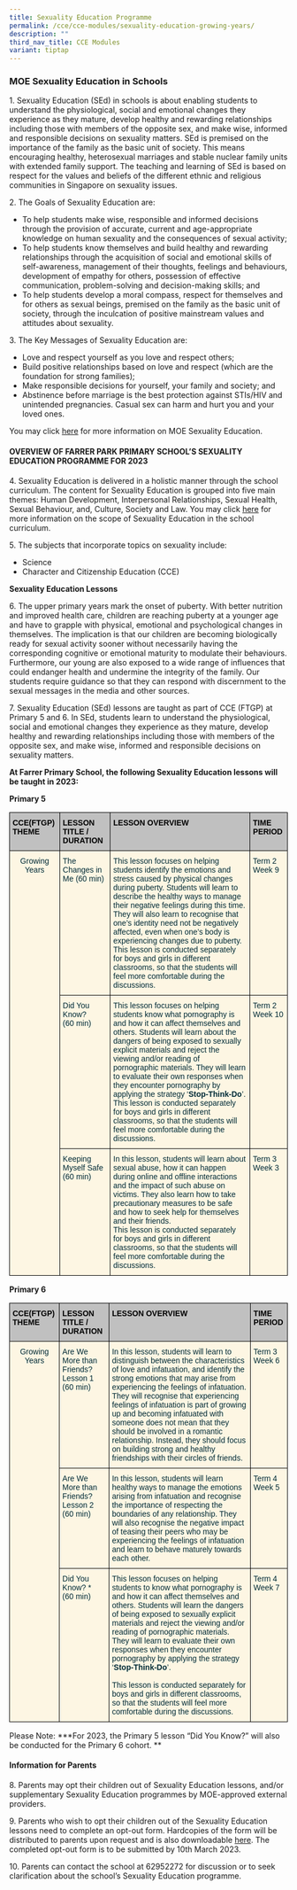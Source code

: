 ```yaml
---
title: Sexuality Education Programme
permalink: /cce/cce-modules/sexuality-education-growing-years/
description: ""
third_nav_title: CCE Modules
variant: tiptap
---
```

### MOE Sexuality Education in Schools
 

1\. Sexuality Education (SEd) in schools is about enabling students to understand the physiological, social and emotional changes they experience as they mature, develop healthy and rewarding relationships including those with members of the opposite sex, and make wise, informed and responsible decisions on sexuality matters. SEd is premised on the importance of the family as the basic unit of society. This means encouraging healthy, heterosexual marriages and stable nuclear family units with extended family support. The teaching and learning of SEd is based on respect for the values and beliefs of the different ethnic and religious communities in Singapore on sexuality issues.

2\. The Goals of Sexuality Education are:

* To help students make wise, responsible and informed decisions through the provision of accurate, current and age-appropriate knowledge on human sexuality and the consequences of sexual activity;<br>
* To help students know themselves and build healthy and rewarding relationships through the acquisition of social and emotional skills of self-awareness, management of their thoughts, feelings and behaviours, development of empathy for others, possession of effective communication, problem-solving and decision-making skills; and<br>
* To help students develop a moral compass, respect for themselves and for others as sexual beings, premised on the family as the basic unit of society, through the inculcation of positive mainstream values and attitudes about sexuality. 

3\. The Key Messages of Sexuality Education are:

* Love and respect yourself as you love and respect others;<br>
* Build positive relationships based on love and respect (which are the foundation for strong families);<br>
* Make responsible decisions for yourself, your family and society; and <br>
* Abstinence before marriage is the best protection against STIs/HIV and unintended pregnancies. Casual sex can harm and hurt you and your loved ones.

You may click <a href="https://go.gov.sg/moe-sexuality-education" target="_blank">here</a> for more information on MOE Sexuality Education. 

  

#### OVERVIEW OF FARRER PARK PRIMARY SCHOOL’S SEXUALITY EDUCATION PROGRAMME FOR 2023

4\. Sexuality Education is delivered in a holistic manner through the school curriculum. The content for Sexuality Education is grouped into five main themes: Human Development, Interpersonal Relationships, Sexual Health, Sexual Behaviour, and, Culture, Society and Law. You may click <a href="https://go.gov.sg/moe-sexuality-education-scope" target="_blank">here</a> for more information on the scope of Sexuality Education in the school curriculum. 

5\. The subjects that incorporate topics on sexuality include:

* Science <br>
* Character and Citizenship Education (CCE)

**Sexuality Education Lessons**

6\. The upper primary years mark the onset of puberty. With better nutrition and improved health care, children are reaching puberty at a younger age and have to grapple with physical, emotional and psychological changes in themselves. The implication is that our children are becoming biologically ready for sexual activity sooner without necessarily having the corresponding cognitive or emotional maturity to modulate their behaviours. Furthermore, our young are also exposed to a wide range of influences that could endanger health and undermine the integrity of the family. Our students require guidance so that they can respond with discernment to the sexual messages in the media and other sources. 

7\. Sexuality Education (SEd) lessons are taught as part of CCE (FTGP) at Primary 5 and 6. In SEd, students learn to understand the physiological, social and emotional changes they experience as they mature, develop healthy and rewarding relationships including those with members of the opposite sex, and make wise, informed and responsible decisions on sexuality matters. 

**At&nbsp;Farrer Primary School, the following Sexuality Education lessons will be taught in&nbsp;2023:**

**Primary 5**

<style type="text/css">
.tg  {border-collapse:collapse;border-color:#93a1a1;border-spacing:0;}
.tg td{background-color:#fdf6e3;border-color:#93a1a1;border-style:solid;border-width:1px;color:#002b36;
  font-family:Arial, sans-serif;font-size:14px;overflow:hidden;padding:10px 5px;word-break:normal;}
.tg th{background-color:#657b83;border-color:#93a1a1;border-style:solid;border-width:1px;color:#fdf6e3;
  font-family:Arial, sans-serif;font-size:14px;font-weight:normal;overflow:hidden;padding:10px 5px;word-break:normal;}
.tg .tg-wp8o{border-color:#000000;text-align:center;vertical-align:top}
.tg .tg-zefg{background-color:#c0c0c0;border-color:#000000;color:#000000;text-align:left;vertical-align:top}
.tg .tg-73oq{border-color:#000000;text-align:left;vertical-align:top}
</style>
<table class="tg">
<thead>
  <tr>
    <th class="tg-zefg"><span style="font-weight:bold">CCE(FTGP) THEME</span></th>
    <th class="tg-zefg"><span style="font-weight:bold">LESSON TITLE / DURATION</span></th>
    <th class="tg-zefg"><span style="font-weight:bold">LESSON OVERVIEW</span></th>
    <th class="tg-zefg"><span style="font-weight:bold">TIME PERIOD</span></th>
  </tr>
</thead>
<tbody>
  <tr>
    <td class="tg-wp8o" rowspan="3">Growing Years</td>
    <td class="tg-73oq">The Changes in Me (60 min)</td>
    <td class="tg-73oq">This lesson focuses on helping students identify the emotions and stress caused by physical changes during puberty. Students will learn to describe the healthy ways to manage their negative feelings during this time. They will also learn to recognise that one’s identity need not be negatively affected, even when one’s body is experiencing changes due to puberty. <br>This lesson is conducted separately for boys and girls in different classrooms, so that the students will feel more comfortable during the discussions.</td>
    <td class="tg-73oq">Term 2 Week 9</td>
  </tr>
  <tr>
    <td class="tg-73oq">Did You Know? <br>(60 min)</td>
    <td class="tg-73oq">This lesson focuses on helping students know what pornography is and how it can affect themselves and others. Students will learn about the dangers of being exposed to sexually explicit materials and reject the viewing and/or reading of pornographic materials. They will learn to evaluate their own responses when they encounter pornography by applying the strategy ‘<span style="font-weight:bold">Stop-Think-Do</span>’. <br>This lesson is conducted separately for boys and girls in different classrooms, so that the students will feel more comfortable during the discussions.</td>
    <td class="tg-73oq">Term 2 Week 10</td>
  </tr>
  <tr>
    <td class="tg-73oq">Keeping Myself Safe<br>(60 min)</td>
    <td class="tg-73oq">In this lesson, students will learn about sexual abuse, how it can happen during online and offline interactions and the impact of such abuse on victims. They also learn how to take precautionary measures to be safe and how to seek help for themselves and their friends.<br>This lesson is conducted separately for boys and girls in different classrooms, so that the students will feel more comfortable during the discussions.</td>
    <td class="tg-73oq">Term 3 Week 3</td>
  </tr>
</tbody>
</table>

**Primary 6**

<style type="text/css">
.tg  {border-collapse:collapse;border-color:#93a1a1;border-spacing:0;}
.tg td{background-color:#fdf6e3;border-color:#93a1a1;border-style:solid;border-width:1px;color:#002b36;
  font-family:Arial, sans-serif;font-size:14px;overflow:hidden;padding:10px 5px;word-break:normal;}
.tg th{background-color:#657b83;border-color:#93a1a1;border-style:solid;border-width:1px;color:#fdf6e3;
  font-family:Arial, sans-serif;font-size:14px;font-weight:normal;overflow:hidden;padding:10px 5px;word-break:normal;}
.tg .tg-wp8o{border-color:#000000;text-align:center;vertical-align:top}
.tg .tg-zefg{background-color:#c0c0c0;border-color:#000000;color:#000000;text-align:left;vertical-align:top}
.tg .tg-73oq{border-color:#000000;text-align:left;vertical-align:top}
</style>
<table class="tg">
<thead>
  <tr>
    <th class="tg-zefg"><span style="font-weight:bold">CCE(FTGP) THEME</span></th>
    <th class="tg-zefg"><span style="font-weight:bold">LESSON TITLE / DURATION</span></th>
    <th class="tg-zefg"><span style="font-weight:bold">LESSON OVERVIEW</span></th>
    <th class="tg-zefg"><span style="font-weight:bold">TIME PERIOD</span></th>
  </tr>
</thead>
<tbody>
  <tr>
    <td class="tg-wp8o" rowspan="3">Growing Years</td>
    <td class="tg-73oq">Are We More than Friends?<br>Lesson 1<br>(60 min)</td>
    <td class="tg-73oq">In this lesson, students will learn to distinguish between the characteristics of love and infatuation, and identify the strong emotions that may arise from experiencing the feelings of infatuation. They will recognise that experiencing feelings of infatuation is part of growing up and becoming infatuated with someone does not mean that they should be involved in a romantic relationship. Instead, they should focus on building strong and healthy friendships with their circles of friends.<br></td>
    <td class="tg-73oq">Term 3 Week 6</td>
  </tr>
  <tr>
    <td class="tg-73oq">Are We More than Friends?<br>Lesson 2<br>(60 min)<br></td>
    <td class="tg-73oq">In this lesson, students will learn healthy ways to manage the emotions arising from infatuation and recognise the importance of respecting the boundaries of any relationship. They will also recognise the negative impact of teasing their peers who may be experiencing the feelings of infatuation and learn to behave maturely towards each other.<br></td>
    <td class="tg-73oq">Term 4 Week 5</td>
  </tr>
  <tr>
    <td class="tg-73oq">Did You Know? *<br>(60 min)<br></td>
    <td class="tg-73oq">This lesson focuses on helping students to know what pornography is and how it can affect themselves and others. Students will learn the dangers of being exposed to sexually explicit materials and reject the viewing and/or reading of pornographic materials. They will learn to evaluate their own responses when they encounter pornography by applying the strategy ‘<span style="font-weight:bold">Stop-Think-Do</span>’. <br><br>This lesson is conducted separately for boys and girls in different classrooms, so that the students will feel more comfortable during the discussions.<br></td>
    <td class="tg-73oq">Term 4 Week 7</td>
  </tr>
</tbody>
</table>
Please Note:
***For 2023, the Primary 5 lesson “Did You Know?” will also be conducted for the Primary 6 cohort. **

#### Information for Parents

8\. Parents may opt their children out of Sexuality Education lessons, and/or supplementary Sexuality Education programmes by MOE-approved external providers. 

9\. Parents who wish to opt their children out of the Sexuality Education lessons need to complete an opt-out form. Hardcopies of the form will be distributed to parents upon request and is also downloadable [here](/files/2023%20Opt%20Out%20letter%20only%20(FPPS)%20Website.pdf). The completed opt-out form is to be submitted by 10th March 2023.

10\. Parents can contact the school at 62952272 for discussion or to seek clarification about the school’s Sexuality Education programme.